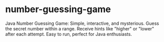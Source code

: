 # number-guessing-game
Java Number Guessing Game: Simple, interactive, and mysterious. Guess the secret number within a range. Receive hints like "higher" or "lower" after each attempt. Easy to run, perfect for Java enthusiasts.
